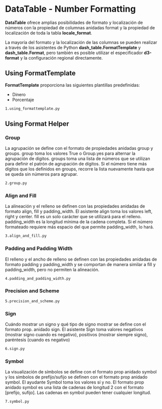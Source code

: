 # DataTable - Number Formatting

**DataTable** ofrece amplias posibilidades de formato y localización de números con la propiedad de columnas anidadas format y la propiedad de localización de toda la tabla **locale_format**.

La mayoría del formato y la localización de las columnas se pueden realizar a través de los asistentes de Python **dash_table.FormatTemplate** y **dash_table.Format**, pero también es posible utilizar el especificador **d3-format** y la configuración regional directamente.

## Using FormatTemplate

**FormatTemplate** proporciona las siguientes plantillas predefinidas:
- Dinero
- Porcentaje

```bash
1.using_formattemplate.py
```

## Using Format Helper

### Group

La agrupación se define con el formato de propiedades anidadas group y groups. group toma los valores True o Group.yes para alternar la agrupación de dígitos. groups toma una lista de números que se utilizan para definir el patrón de agrupación de dígitos. Si el número tiene más dígitos que los definidos en groups, recorre la lista nuevamente hasta que se queda sin números para agrupar.

```bash
2.group.py
```

### Align and Fill

La alineación y el relleno se definen con las propiedades anidadas de formato align, fill y padding_width. El asistente align toma los valores left, right y center. fill es un solo carácter que se utilizará para el relleno. padding_width es la longitud mínima de la cadena completa. Si el número formateado requiere más espacio del que permite padding_width, lo hará.

```bash
3.align_and_fill.py
```

### Padding and Padding Width

El relleno y el ancho de relleno se definen con las propiedades anidadas de formato padding y padding_width y se comportan de manera similar a fill y padding_width, pero no permiten la alineación.

```bash
4.padding_and_padding_width.py
```

### Precision and Scheme

```bash
5.precision_and_scheme.py
```

### Sign 

Cuándo mostrar un signo y qué tipo de signo mostrar se define con el formato prop. anidado sign. El asistente Sign toma valores negativos (mostrar signo cuando es negativo), positivos (mostrar siempre signo), paréntesis (cuando es negativo)

```bash
6.sign.py
```

### Symbol

La visualización de símbolos se define con el formato prop anidado symbol y los símbolos de prefijo/sufijo se definen con el formato prop anidado symbol. El ayudante Symbol toma los valores sí y no. El formato prop anidado symbol es una lista de cadenas de longitud 2 con el formato [prefijo, sufijo]. Las cadenas en symbol pueden tener cualquier longitud.

```bash
7.symbol.py
```
